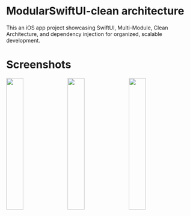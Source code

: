 # ModularSwiftUI-clean architecture
This an iOS app project showcasing SwiftUI, Multi-Module, Clean Architecture, and dependency injection for organized, scalable development.

# Screenshots
<p align="left">
  <img src="https://github.com/kamrul3288/ModularSwiftUI-CleanArchitecture/assets/27208120/00c96640-0ddc-4bf7-a0b2-b88629aeeaae" width="30%">
  &nbsp;
  <img src="https://github.com/kamrul3288/ModularSwiftUI-CleanArchitecture/assets/27208120/012470bf-0880-44a8-ae4b-7ea99c445336" width="30%">
  &nbsp;
  <img src="https://github.com/kamrul3288/ModularSwiftUI-CleanArchitecture/assets/27208120/b35eb5f8-c0c5-4f94-9a70-175df4671889" width="30%">
</p>
